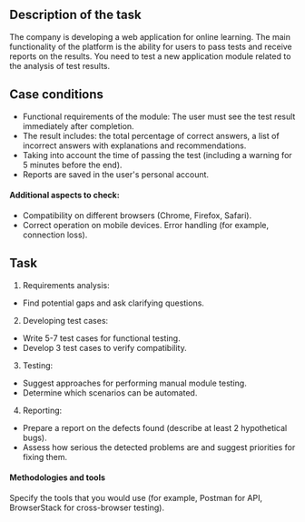 ## Description of the task
The company is developing a web application for online learning. The main
functionality of the platform is the ability
for users to pass tests and receive reports on the results. You need
to test a new application module related to the analysis
of test results.
## Case conditions
* Functional requirements of the module:
The user must see the test result immediately after completion.
* The result includes: the total percentage of correct answers, a list
of incorrect answers with explanations and recommendations.
* Taking into account the time of passing the test (including a warning for 5
minutes before the end).
* Reports are saved in the user's personal account.
 #### Additional aspects to check:
* Compatibility on different browsers (Chrome, Firefox, Safari).
* Correct operation on mobile devices.
Error handling (for example, connection loss).

## Task
1. Requirements analysis:
* Find potential gaps and ask clarifying questions.
2. Developing test cases:
* Write 5-7 test cases for functional testing.
* Develop 3 test cases to verify compatibility.
3. Testing:
* Suggest approaches for performing manual module testing.
* Determine which scenarios can be automated.

4. Reporting:
* Prepare a report on the defects found (describe at least 2
hypothetical bugs).
* Assess how serious the detected problems are and suggest
priorities for fixing them.

#### Methodologies and tools
Specify the tools that you would use (for example, Postman for
API, BrowserStack for cross-browser testing).
